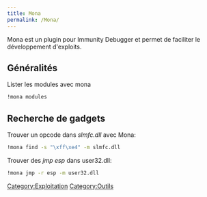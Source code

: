 ```yaml
---
title: Mona
permalink: /Mona/
---
```


Mona est un plugin pour Immunity Debugger et permet de faciliter le développement d'exploits.

Généralités
-----------

Lister les modules avec mona

``` bash
!mona modules
```

Recherche de gadgets
--------------------

Trouver un opcode dans *slmfc.dll* avec Mona:

``` bash
!mona find -s "\xff\xe4" -m slmfc.dll
```

Trouver des *jmp esp* dans user32.dll:

``` bash
!mona jmp -r esp -m user32.dll
```

[Category:Exploitation](/Category:Exploitation "wikilink") [Category:Outils](/Category:Outils "wikilink")